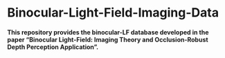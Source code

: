 # Binocular-Light-Field-Imaging-Data

#### This repository provides the binocular-LF database developed in the paper “Binocular Light-Field: Imaging Theory and Occlusion-Robust Depth Perception Application”.

